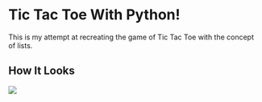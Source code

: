 # Tic Tac Toe With Python!
This is my attempt at recreating the game of Tic Tac Toe with the concept of lists.

## How It Looks
![](https://github.com/neophyte-programmer/tic-tac-toe/blob/main/tictactoe.png?raw=true)
